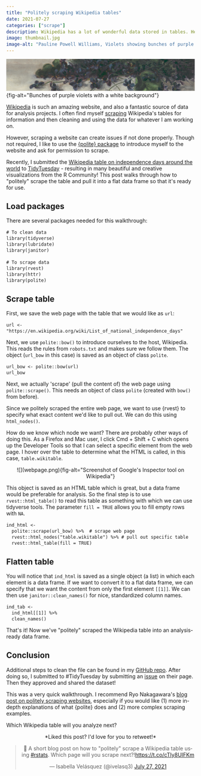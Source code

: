 ```yaml
---
title: "Politely scraping Wikipedia tables"
date: 2021-07-27
categories: ["scrape"]
description: Wikipedia has a lot of wonderful data stored in tables. Here's how to pull them into R.
image: thumbnail.jpg
image-alt: "Pauline Powell Williams, Violets showing bunches of purple violets with a white background"
---
```


![Pauline Powell Williams, Violets (1890)](thumbnail-wide.jpg){fig-alt="Bunches of purple violets with a white background"}

[Wikipedia](https://en.wikipedia.org/wiki/Main_Page) is such an amazing website, and also a fantastic source of data for analysis projects. I often find myself [scraping](https://en.wikipedia.org/wiki/Web_scraping) Wikipedia's tables for information and then cleaning and using the data for whatever I am working on.

However, scraping a website can create issues if not done properly. Though not required, I like to use the [{polite} package](https://github.com/dmi3kno/polite) to introduce myself to the website and ask for permission to scrape.

Recently, I submitted the [Wikipedia table on independence days around the world](https://en.wikipedia.org/wiki/List_of_national_independence_days#List) to [TidyTuesday](https://github.com/rfordatascience/tidytuesday) - resulting in many beautiful and creative visualizations from the R Community! This post walks through how to "politely" scrape the table and pull it into a flat data frame so that it's ready for use.

## Load packages

There are several packages needed for this walkthrough:

```{.r}
# To clean data
library(tidyverse)
library(lubridate)
library(janitor)

# To scrape data
library(rvest)
library(httr)
library(polite)
```

## Scrape table

First, we save the web page with the table that we would like as `url`:

```{.r}
url <- "https://en.wikipedia.org/wiki/List_of_national_independence_days"
```

Next, we use `polite::bow()` to introduce ourselves to the host, Wikipedia. This reads the rules from `robots.txt` and makes sure we follow them. The object (`url_bow` in this case) is saved as an object of class `polite`.

```{.r}
url_bow <- polite::bow(url)
url_bow
```

Next, we actually 'scrape' (pull the content of) the web page using `polite::scrape()`. This needs an object of class `polite` (created with `bow()` from before).

Since we politely scraped the entire web page, we want to use {rvest} to specify what exact content we'd like to pull out. We can do this using `html_nodes()`.

How do we know which node we want? There are probably other ways of doing this. As a Firefox and Mac user, I click Cmd + Shift + C which opens up the Developer Tools so that I can select a specific element from the web page. I hover over the table to determine what the HTML is called, in this case, `table.wikitable`.

<center>
![](webpage.png){fig-alt="Screenshot of Google's Inspector tool on Wikipedia"}
</center>

This object is saved as an HTML table which is great, but a data frame would be preferable for analysis. So the final step is to use `rvest::html_table()` to read this table as something with which we can use tidyverse tools. The parameter `fill = TRUE` allows you to fill empty rows with `NA`.

```{.r}
ind_html <-
  polite::scrape(url_bow) %>%  # scrape web page
  rvest::html_nodes("table.wikitable") %>% # pull out specific table
  rvest::html_table(fill = TRUE) 
```

## Flatten table

You will notice that `ind_html` is saved as a single object (a list) in which each element is a data frame. If we want to convert it to a flat data frame, we can specify that we want the content from only the first element `[[1]]`. We can then use `janitor::clean_names()` for nice, standardized column names.

```{.r}
ind_tab <- 
  ind_html[[1]] %>% 
  clean_names()
```

That's it! Now we've "politely" scraped the Wikipedia table into an analysis-ready data frame.

## Conclusion

Additional steps to clean the file can be found in my [GitHub repo](https://github.com/ivelasq/data-visualization-portfolio/blob/main/independence-days/independence_days.R). After doing so, I submitted to #TidyTuesday by submitting an [issue](https://github.com/rfordatascience/tidytuesday/issues) on their page. Then they approved and shared the dataset!

This was a very quick walkthrough. I recommend Ryo Nakagawara's [blog post on politely scraping websites](https://ryo-n7.github.io/2020-05-14-webscrape-soccer-data-with-R/), especially if you would like (1) more in-depth explanations of what {polite} does and (2) more complex scraping examples.

Which Wikipedia table will you analyze next?

<center>
*Liked this post? I'd love for you to retweet!*
<blockquote class="twitter-tweet"><p lang="en" dir="ltr">📢 A short blog post on how to &quot;politely&quot; scrape a Wikipedia table using <a href="https://twitter.com/hashtag/rstats?src=hash&amp;ref_src=twsrc%5Etfw">#rstats</a>. Which page will you scrape next?!<a href="https://t.co/cTIy8UIFKm">https://t.co/cTIy8UIFKm</a></p>&mdash; Isabella Velásquez (@ivelasq3) <a href="https://twitter.com/ivelasq3/status/1420022159947096065?ref_src=twsrc%5Etfw">July 27, 2021</a></blockquote> <script async src="https://platform.twitter.com/widgets.js" charset="utf-8"></script> 
</center>